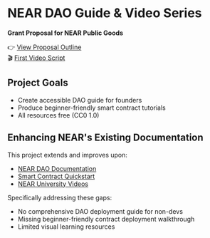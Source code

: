 # NEAR DAO Guide & Video Series

**Grant Proposal for NEAR Public Goods**

👉 [View Proposal Outline](/outlines/dao-guide-outline.md)  
🎬 [First Video Script](/outlines/video-script-1.md)

## Project Goals
- Create accessible DAO guide for founders
- Produce beginner-friendly smart contract tutorials
- All resources free (CC0 1.0)

## Enhancing NEAR's Existing Documentation
This project extends and improves upon:
- [NEAR DAO Documentation](https://docs.near.org/develop/dao)
- [Smart Contract Quickstart](https://docs.near.org/develop/contracts/quickstart)
- [NEAR University Videos](https://www.youtube.com/watch?v=1oZEWwC-L7w&list=PL9tzQn_TEuFWweVbfT5cJRdE8_5zZkKET)

Specifically addressing these gaps:
- No comprehensive DAO deployment guide for non-devs
- Missing beginner-friendly contract deployment walkthrough
- Limited visual learning resources
